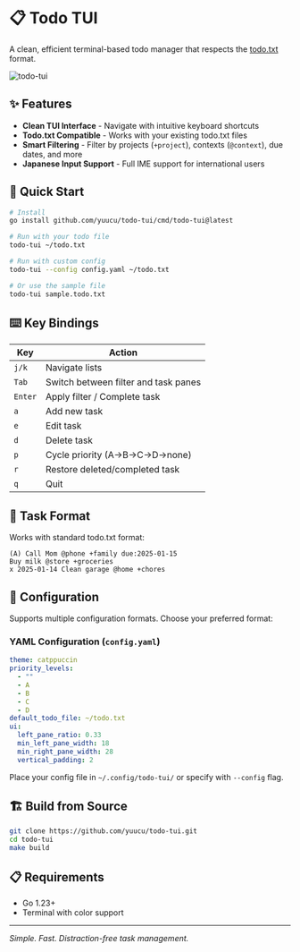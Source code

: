 # 📋 Todo TUI

A clean, efficient terminal-based todo manager that respects the [todo.txt](http://todotxt.org/) format.

![todo-tui](https://github.com/user-attachments/assets/8e7223f2-0429-4733-a128-53ef2935a6aa)

## ✨ Features

- **Clean TUI Interface** - Navigate with intuitive keyboard shortcuts
- **Todo.txt Compatible** - Works with your existing todo.txt files
- **Smart Filtering** - Filter by projects (`+project`), contexts (`@context`), due dates, and more
- **Japanese Input Support** - Full IME support for international users

## 🚀 Quick Start

```bash
# Install
go install github.com/yuucu/todo-tui/cmd/todo-tui@latest

# Run with your todo file
todo-tui ~/todo.txt

# Run with custom config
todo-tui --config config.yaml ~/todo.txt

# Or use the sample file
todo-tui sample.todo.txt
```

## ⌨️ Key Bindings

| Key | Action |
|-----|--------|
| `j/k` | Navigate lists |
| `Tab` | Switch between filter and task panes |
| `Enter` | Apply filter / Complete task |
| `a` | Add new task |
| `e` | Edit task |
| `d` | Delete task |
| `p` | Cycle priority (A→B→C→D→none) |
| `r` | Restore deleted/completed task |
| `q` | Quit |

## 📝 Task Format

Works with standard todo.txt format:
```
(A) Call Mom @phone +family due:2025-01-15
Buy milk @store +groceries
x 2025-01-14 Clean garage @home +chores
```

## 🎨 Configuration

Supports multiple configuration formats. Choose your preferred format:

### YAML Configuration (`config.yaml`)
```yaml
theme: catppuccin
priority_levels:
  - ""
  - A
  - B
  - C
  - D
default_todo_file: ~/todo.txt
ui:
  left_pane_ratio: 0.33
  min_left_pane_width: 18
  min_right_pane_width: 28
  vertical_padding: 2
```

Place your config file in `~/.config/todo-tui/` or specify with `--config` flag.

## 🏗️ Build from Source

```bash
git clone https://github.com/yuucu/todo-tui.git
cd todo-tui
make build
```

## 📋 Requirements

- Go 1.23+
- Terminal with color support

---

*Simple. Fast. Distraction-free task management.* 
